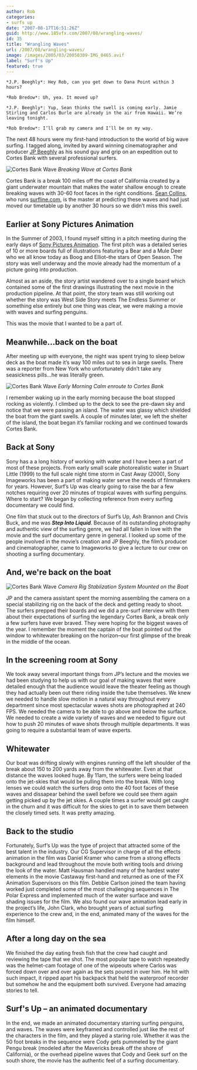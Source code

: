 ```yaml
---
author: Rob
categories:
- surfs up
date: "2007-08-17T16:51:26Z"
guid: http://www.185vfx.com/2007/08/wrangling-waves/
id: 35
title: "Wrangling Waves"
url: /2007/08/wrangling-waves/
image: /images/2005/03/20050309-IMG_0465.avif
label: "Surf's Up"
featured: true
---
```


```
*J.P. Beeghly*: Hey Rob, can you get down to Dana Point within 3 hours?

*Rob Bredow*: Uh, yea. It moved up?

*J.P. Beeghly*: Yup, Sean thinks the swell is coming early. Jamie Stirling and Carlos Burle are already in the air from Hawaii. We’re leaving tonight.

*Rob Bredow*: I’ll grab my camera and I’ll be on my way.
```

The next 48 hours were my first-hand introduction to the world of big wave surfing. I tagged along, invited by award winning cinematographer and producer [JP Beeghly](https://www.imdb.com/name/nm0066376/) as his sound guy and grip on an expedition out to Cortes Bank with several professional surfers.

![Cortes Bank Wave](/images/2005/03/20050309-IMG_0432.avif "Breaking Wave at Cortes Bank")
*Breaking Wave at Cortes Bank*

Cortes Bank is a break 100 miles off the coast of California created by a giant underwater mountain that makes the water shallow enough to create breaking waves with 30-60 foot faces in the right conditions. [Sean Collins](https://en.wikipedia.org/wiki/Sean_Collins_(surf_forecaster)), who runs [surfline.com](https://surfline.com), is the master at predicting these waves and had just moved our timetable up by another 30 hours so we didn’t miss this swell.

<!--more-->

## Earlier at Sony Pictures Animation
In the Summer of 2003, I found myself sitting in a pitch meeting during the early days of [Sony Pictures Animation](https://www.sonypicturesanimation.com/). The first pitch was a detailed series of 10 or more boards full of illustrations featuring a Bear and a Mule Deer who we all know today as Boog and Elliot–the stars of Open Season. The story was well underway and the movie already had the momentum of a picture going into production. 

Almost as an aside, the story artist wandered over to a single board which contained some of the first drawings illustrating the next movie in the production pipeline. At that point, the story team was still working out whether the story was West Side Story meets The Endless Summer or something else entirely but one thing was clear, we were making a movie with waves and surfing penguins. 

This was the movie that I wanted to be a part of.

## Meanwhile...back on the boat
After meeting up with everyone, the night was spent trying to sleep below deck as the boat made it’s way 100 miles out to sea in large swells. There was a reporter from New York who unfortunately didn’t take any seasickness pills...he was literally green.

![Cortes Bank Wave](/images/2005/03/20050309-IMG_0380.avif "Early Morning Calm enroute to Cortes Bank")
*Early Morning Calm enroute to Cortes Bank*

I remember waking up in the early morning because the boat stopped rocking as violently. I climbed up to the deck to see the pre-dawn sky and notice that we were passing an island. The water was glassy which shielded the boat from the giant swells. A couple of minutes later, we left the shelter of the island, the boat began it’s familiar rocking and we continued towards Cortes Bank.

## Back at Sony
Sony has a a long history of working with water and I have been a part of most of these projects. From early small scale photorealistic water in Stuart Little (1999) to the full scale night time storm in Cast Away (2000), Sony Imageworks has been a part of making water serve the needs of filmmakers for years. However, Surf’s Up was clearly going to raise the bar a few notches requiring over 20 minutes of tropical waves with surfing penguins. Where to start? We began by collecting reference from every surfing documentary we could find.

One film that stuck out to the directors of Surf’s Up, Ash Brannon and Chris Buck, and me was ***Step Into Liquid***. Because of its outstanding photography and authentic view of the surfing genre, we had all fallen in love with the movie and the surf documentary genre in general. I looked up some of the people involved in the movie’s creation and JP Beeghly, the film’s producer and cinematographer, came to Imageworks to give a lecture to our crew on shooting a surfing documentary.

## And, we're back on the boat

![Cortes Bank Wave](/images/2005/03/20050309-IMG_0403.avif "Camera Rig on Boat")
*Camera Rig Stablization System Mounted on the Boat*

JP and the camera assistant spent the morning assembling the camera on a special stabilizing rig on the back of the deck and getting ready to shoot. The surfers prepped their boards and we did a pre-surf interview with them about their expectations of surfing the legendary Cortes Bank, a break only a few surfers have ever braved. They were hoping for the biggest waves of the year. I remember the moment the captain of the boat pointed out the window to whitewater breaking on the horizon–our first glimpse of the break in the middle of the ocean.

## In the screening room at Sony
We took away several important things from JP’s lecture and the movies we had been studying to help us with our goal of making waves that were detailed enough that the audience would leave the theater feeling as though they had actually been out there riding inside the tube themselves. We knew we needed to handle slow motion in a natural way throughout every department since most spectacular waves shots are photographed at 240 FPS. We needed the camera to be able to go above and below the surface. We needed to create a wide variety of waves and we needed to figure out how to push 20 minutes of wave shots through multiple departments. It was going to require a substantial team of wave experts.

## Whitewater
Our boat was drifting slowly with engines running off the left shoulder of the break about 150 to 200 yards away from the whitewater. Even at that distance the waves looked huge. By 11am, the surfers were being loaded onto the jet-skies that would be pulling them into the break. With long lenses we could watch the surfers drop onto the 40 foot faces of these waves and dissapear behind the swell before we could see them again getting picked up by the jet skies. A couple times a surfer would get caught in the churn and it was difficult for the skies to get in to save them between the closely timed sets. It was pretty amazing.

## Back to the studio
Fortunately, Surf’s Up was the type of project that attracted some of the best talent in the industry. Our CG Supervisor in charge of all the effects animation in the film was Daniel Kramer who came from a strong effects background and lead throughout the movie both writing tools and driving the look of the water. Matt Hausman handled many of the hardest water elements in the movie Castaway first-hand and returned as one of the FX Animation Supervisors on this film. Debbie Carlson joined the team having worked just completed some of the most challenging sequences in The Polar Express and implemented much of the water surface and wave shading issues for the film. We also found our wave animation lead early in the project’s life, John Clark, who brought years of actual surfing experience to the crew and, in the end, animated many of the waves for the film himself.

## After a long day on the sea
We finished the day eating fresh fish that the crew had caught and reviewing the tape that we shot. The most popular tape to watch repeatedly was the helmet-cam footage of one of the wipeouts where Carlos was forced down over and over again as the sets poured in over him. He hit with such impact, it ripped apart his backpack that held the waterproof recorder but somehow he and the equipment both survived. Everyone had amazing stories to tell.

## Surf's Up – an animated documentary
In the end, we made an animated documentary starring surfing penguins, and waves. The waves were keyframed and controlled just like the rest of the characters in the film, and they played a staring role. Whether it was the 50 foot breaks in the sequence were Cody gets pummeled by the giant Pengu break (modeled after the Mavericks break off the shore of California), or the overhead pipeline waves that Cody and Geek surf on the south shore, the movie has the authentic feel of a surfing documentary.
